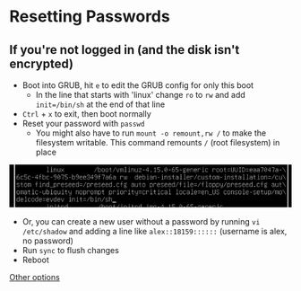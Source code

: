 # Resetting Passwords

## If you're not logged in (and the disk isn't encrypted)
- Boot into GRUB, hit `e` to edit the GRUB config for only this boot
  - In the line that starts with 'linux' change `ro` to `rw` and add `init=/bin/sh` at the end of that line
- `Ctrl` + `x` to exit, then boot normally
- Reset your password with `passwd`
  - You might also have to run `mount -o remount,rw /` to make the filesystem writable. This command remounts `/` (root filesystem) in place

![](grub-reset-passwd.png)

- Or, you can create a new user without a password by running `vi /etc/shadow` and adding a line like `alex::18159::::::` (username is alex, no password)
- Run `sync` to flush changes
- Reboot

[Other options](http://www.linuxandubuntu.com/home/how-to-reset-root-password-in-ubuntu)
